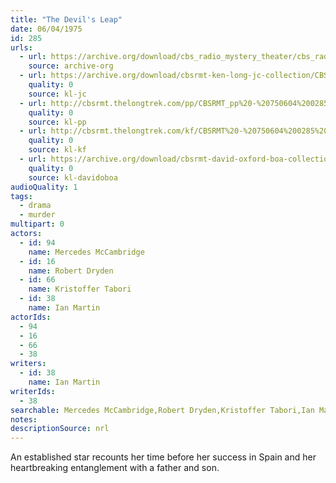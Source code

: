 ```yaml
---
title: "The Devil's Leap"
date: 06/04/1975
id: 285
urls: 
  - url: https://archive.org/download/cbs_radio_mystery_theater/cbs_radio_mystery_theater-0251-0300.zip/cbs_radio_mystery_theater-0251-0300%2Fcbsrmt_0285_devils_leap.mp3
    source: archive-org
  - url: https://archive.org/download/cbsrmt-ken-long-jc-collection/CBSRMT - 750604 0285 Devil 's Leap vbr kb2 b_jc.mp3
    quality: 0
    source: kl-jc
  - url: http://cbsrmt.thelongtrek.com/pp/CBSRMT_pp%20-%20750604%200285%20The%20Devil%27s%20Leap.mp3
    quality: 0
    source: kl-pp
  - url: http://cbsrmt.thelongtrek.com/kf/CBSRMT%20-%20750604%200285%20The%20Devil%27s%20Leap_kf.mp3
    quality: 0
    source: kl-kf
  - url: https://archive.org/download/cbsrmt-david-oxford-boa-collection/CBSRMT-750604-0285-The-Devil's-Leap-(64-44)_kf-{BoA}.mp3
    quality: 0
    source: kl-davidoboa
audioQuality: 1
tags: 
  - drama
  - murder
multipart: 0
actors:  
  - id: 94
    name: Mercedes McCambridge  
  - id: 16
    name: Robert Dryden  
  - id: 66
    name: Kristoffer Tabori  
  - id: 38
    name: Ian Martin
actorIds:  
  - 94  
  - 16  
  - 66  
  - 38
writers:  
  - id: 38
    name: Ian Martin
writerIds:  
  - 38
searchable: Mercedes McCambridge,Robert Dryden,Kristoffer Tabori,Ian Martin Ian Martin
notes: 
descriptionSource: nrl
---
```

An established star recounts her time before her success in Spain and her heartbreaking entanglement with a father and son.